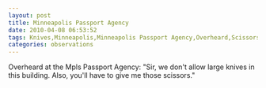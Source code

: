 ```yaml
---
layout: post
title: Minneapolis Passport Agency
date: 2010-04-08 06:53:52
tags: Knives,Minneapolis,Minneapolis Passport Agency,Overheard,Scissors,Travel
categories: observations
---
```


Overheard at the Mpls Passport Agency: "Sir, we don't allow large knives in
this building. Also, you'll have to give me those scissors."






